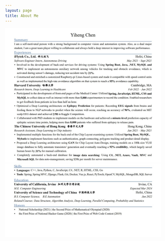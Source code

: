 ```yaml
---
layout: page
title: About Me
---
```


![avatar](https://github.com/yihenc/yihenc.github.io/blob/main/resume1.jpg)
![avatar](https://github.com/yihenc/yihenc.github.io/blob/main/resume2.jpg)

